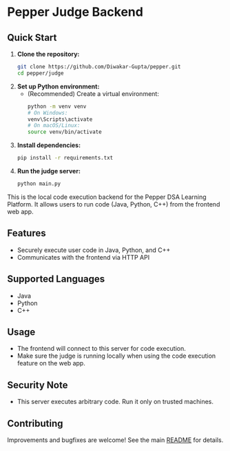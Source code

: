# Pepper Judge Backend

## Quick Start

1. **Clone the repository:**
   ```bash
   git clone https://github.com/Diwakar-Gupta/pepper.git
   cd pepper/judge
   ```
2. **Set up Python environment:**
   - (Recommended) Create a virtual environment:
     ```bash
     python -m venv venv
     # On Windows:
     venv\Scripts\activate
     # On macOS/Linux:
     source venv/bin/activate
     ```
3. **Install dependencies:**
   ```bash
   pip install -r requirements.txt
   ```
4. **Run the judge server:**
   ```bash
   python main.py
   ```

This is the local code execution backend for the Pepper DSA Learning Platform. It allows users to run code (Java, Python, C++) from the frontend web app.

## Features
- Securely execute user code in Java, Python, and C++
- Communicates with the frontend via HTTP API

## Supported Languages
- Java
- Python
- C++

## Usage
- The frontend will connect to this server for code execution.
- Make sure the judge is running locally when using the code execution feature on the web app.

## Security Note
- This server executes arbitrary code. Run it only on trusted machines.

## Contributing

Improvements and bugfixes are welcome! See the main [README](../README.md) for details. 